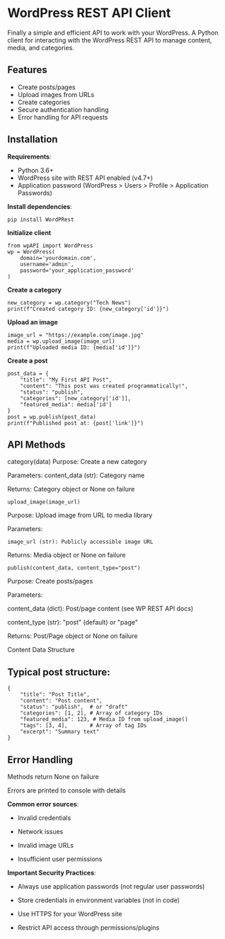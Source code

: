 # WordPress REST API Client

Finally a simple and efficient API to work with your WordPress. 
A Python client for interacting with the WordPress REST API to manage content, media, and categories.

## Features

- Create posts/pages
- Upload images from URLs
- Create categories
- Secure authentication handling
- Error handling for API requests

## Installation

**Requirements**:
- Python 3.6+
- WordPress site with REST API enabled (v4.7+)
- Application password (WordPress > Users > Profile > Application Passwords)

**Install dependencies**:
```
pip install WordPRest
```

**Initialize client**
```
from wpAPI import WordPress
wp = WordPress(
    domain='yourdomain.com',
    username='admin',
    password='your_application_password'
)
```

**Create a category**
```
new_category = wp.category("Tech News")
print(f"Created category ID: {new_category['id']}")
```

**Upload an image**
```
image_url = "https://example.com/image.jpg"
media = wp.upload_image(image_url)
print(f"Uploaded media ID: {media['id']}")
```

**Create a post**
```
post_data = {
    "title": "My First API Post",
    "content": "This post was created programmatically!",
    "status": "publish",
    "categories": [new_category['id']],
    "featured_media": media['id']
}
post = wp.publish(post_data)
print(f"Published post at: {post['link']}")
```


## API Methods

category(data)
Purpose: Create a new category

Parameters:
content_data (str): Category name

Returns: Category object or None on failure
```
upload_image(image_url)
```
Purpose: Upload image from URL to media library

Parameters:
```
image_url (str): Publicly accessible image URL
```
Returns: Media object or None on failure

```
publish(content_data, content_type="post")
```
Purpose: Create posts/pages

Parameters:

content_data (dict): Post/page content (see WP REST API docs)

content_type (str): "post" (default) or "page"

Returns: Post/Page object or None on failure

Content Data Structure

## Typical post structure:

```
{
    "title": "Post Title",
    "content": "Post content",
    "status": "publish",  # or "draft"
    "categories": [1, 2], # Array of category IDs
    "featured_media": 123, # Media ID from upload_image()
    "tags": [3, 4],       # Array of tag IDs
    "excerpt": "Summary text"
}
```

## Error Handling
Methods return None on failure

Errors are printed to console with details

**Common error sources**:

- Invalid credentials

- Network issues

- Invalid image URLs

- Insufficient user permissions

**Important Security Practices**:

- Always use application passwords (not regular user passwords)

- Store credentials in environment variables (not in code)

- Use HTTPS for your WordPress site

- Restrict API access through permissions/plugins